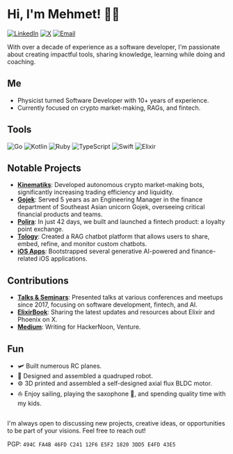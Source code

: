 # Hi, I'm Mehmet! 🖖🏻

[![LinkedIn](https://img.shields.io/badge/LinkedIn-blue?style=flat&logo=linkedin&labelColor=blue)](https://www.linkedin.com/in/thisiscetin/)
[![X](https://img.shields.io/badge/X-black?style=flat&logo=x&labelColor=black)](https://x.com/thisiscetin)
[![Email](https://img.shields.io/badge/Email-cetin@kinematiks.com-blue)](mailto:cetin@kinematiks.com)

With over a decade of experience as a software developer, I'm passionate about creating impactful tools, sharing knowledge, learning while doing and coaching.

## Me

- Physicist turned Software Developer with 10+ years of experience.
- Currently focused on crypto market-making, RAGs, and fintech.

## Tools

![Go](https://img.shields.io/badge/Go-00ADD8?style=flat&logo=go&logoColor=white)
![Kotlin](https://img.shields.io/badge/Kotlin-0095D5?style=flat&logo=kotlin&logoColor=white)
![Ruby](https://img.shields.io/badge/Ruby-CC342D?style=flat&logo=ruby&logoColor=white)
![TypeScript](https://img.shields.io/badge/TypeScript-007ACC?style=flat&logo=typescript&logoColor=white)
![Swift](https://img.shields.io/badge/Swift-FA7343?style=flat&logo=swift&logoColor=white)
![Elixir](https://img.shields.io/badge/Elixir-4B275F?style=flat&logo=elixir&logoColor=white)

## Notable Projects

- **[Kinematiks](https://kinematiks.com)**: Developed autonomous crypto market-making bots, significantly increasing trading efficiency and liquidity.
- **[Gojek](https://www.gojek.com/en-id)**: Served 5 years as an Engineering Manager in the finance department of Southeast Asian unicorn Gojek, overseeing critical financial products and teams.
- **[Polira](https://polira.com)**: In just 42 days, we built and launched a fintech product: a loyalty point exchange.
- **[Tology](https://app.tology.ai/)**: Created a RAG chatbot platform that allows users to share, embed, refine, and monitor custom chatbots.
- **[iOS Apps](https://sbp.sh/)**: Bootstrapped several generative AI-powered and finance-related iOS applications.

## Contributions

- **[Talks & Seminars](https://www.youtube.com/watch?v=barLb2V7SBY&t=9s)**: Presented talks at various conferences and meetups since 2017, focusing on software development, fintech, and AI.
- **[ElixirBook](https://x.com/theelixirbook)**: Sharing the latest updates and resources about Elixir and Phoenix on X.
- **[Medium](https://medium.com/hackernoon/communicating-go-applications-through-redis-pub-sub-messaging-paradigm-df7317897b13)**: Writing for HackerNoon, Venture.

## Fun

- 🛩️ Built numerous RC planes.
- 🤖 Designed and assembled a quadruped robot.
- ⚙️ 3D printed and assembled a self-designed axial flux BLDC motor.
- ⛵ Enjoy sailing, playing the saxophone 🎷, and spending quality time with my kids.

##

I'm always open to discussing new projects, creative ideas, or opportunities to be part of your visions. Feel free to reach out!

PGP: `494C FA4B 46FD C241 12F6 E5F2 1820 3DD5 E4FD 43E5`
